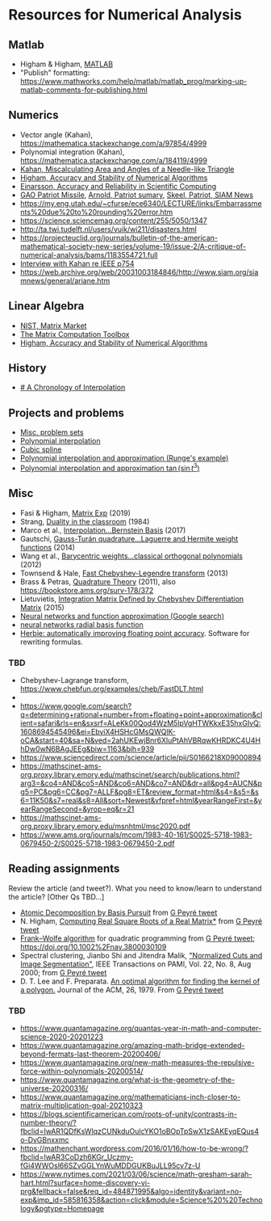   
# Resources for Numerical Analysis

## Matlab

- Higham & Higham, [MATLAB](https://epubs-siam-org.proxy.library.emory.edu/doi/book/10.1137/1.9781611974669)
- "Publish" formatting: https://www.mathworks.com/help/matlab/matlab_prog/marking-up-matlab-comments-for-publishing.html

## Numerics

- Vector angle (Kahan), https://mathematica.stackexchange.com/a/97854/4999
- Polynomial integration (Kahan), https://mathematica.stackexchange.com/a/184119/4999
- [Kahan, Miscalculating Area and Angles of a Needle-like Triangle](https://people.eecs.berkeley.edu/~wkahan/Triangle.pdf)
- [Higham, Accuracy and Stability of Numerical Algorithms](https://epubs-siam-org.proxy.library.emory.edu/doi/book/10.1137/1.9780898718027)
- [Einarsson, Accuracy and Reliability in Scientific Computing](https://epubs-siam-org.proxy.library.emory.edu/doi/book/10.1137/1.9780898718157)
- [GAO Patriot Missile](https://www.gao.gov/assets/imtec-92-26.pdf), [Arnold, Patriot sumary](http://www-users.math.umn.edu/~arnold//disasters/patriot.html), [Skeel, Patriot, SIAM News](http://www-users.math.umn.edu/~arnold//disasters/Patriot-dharan-skeel-siam.pdf)
- https://my.eng.utah.edu/~cfurse/ece6340/LECTURE/links/Embarrassments%20due%20to%20rounding%20error.htm
- https://science.sciencemag.org/content/255/5050/1347
- http://ta.twi.tudelft.nl/users/vuik/wi211/disasters.html
- https://projecteuclid.org/journals/bulletin-of-the-american-mathematical-society-new-series/volume-19/issue-2/A-critique-of-numerical-analysis/bams/1183554721.full
- [Interview with Kahan re IEEE p754](https://people.eecs.berkeley.edu/~wkahan/ieee754status/754story.html)
- https://web.archive.org/web/20031003184846/http://www.siam.org/siamnews/general/ariane.htm


## Linear Algebra

- [NIST, Matrix Market](https://math.nist.gov/MatrixMarket/)
- [The Matrix Computation Toolbox](http://www.ma.man.ac.uk/~higham/mctoolbox/)
- [Higham, Accuracy and Stability of Numerical Algorithms](https://epubs-siam-org.proxy.library.emory.edu/doi/book/10.1137/1.9780898718027)

## History

- [# A Chronology of Interpolation](https://imagescience.org/meijering/research/chronology/)

## Projects and problems

- [Misc. problem sets](https://www2.math.ethz.ch/education/bachelor/lectures/hs2015/math/nummath_cse/problemsheets/ProblemSheets2015.pdf)
- [Polynomial interpolation](https://people.sc.fsu.edu/~jpeterson/ProjectIII.pdf)
- [Cubic spline](https://www.csun.edu/~ama5348/csun2007s/math481a/sp2.pdf)
- [Polynomial interpolation and approximation (Runge's example)](http://math.sjtu.edu.cn/faculty/xuzl/iam/project1.pdf)
- [Polynomial interpolation and approximation $\tan(\sin t^3)$](https://www.studocu.com/en-us/document/george-mason-university/numerical-analysis/assignments/project-7-using-polynomial-interpolation-to-approximate-a-transcendental-function/1186048/view)

## Misc

- Fasi & Higham, [Matrix Exp](https://epubs-siam-org.proxy.library.emory.edu/doi/pdf/10.1137/18M1228876) (2019)
- Strang, [Duality in the classroom](https://www-jstor-org.proxy.library.emory.edu/stable/pdf/2322961.pdf?refreqid=excelsior%3Abfbb88c1988fc1ddd72906056e61a287) (1984)
- Marco et al., [Interpolation...Bernstein Basis](https://link-springer-com.proxy.library.emory.edu/content/pdf/10.1007%2Fs11075-016-0215-7.pdf) (2017)
- Gautschi, [Gauss-Turán quadrature...Laguerre and Hermite weight functions](https://link-springer-com.proxy.library.emory.edu/content/pdf/10.1007%2Fs11075-013-9774-z.pdf) (2014)
- Wang et al., [Barycentric weights...classical orthogonal polynomials](https://arxiv.org/pdf/1202.0154.pdf) (2012)
- Townsend & Hale, [Fast Chebyshev-Legendre transform](http://www.chebfun.org/examples/cheb/FastChebyshevLegendreTransform.html) (2013)
- Brass & Petras, [Quadrature Theory](https://bookstore.ams.org/surv-178) (2011), also https://bookstore.ams.org/surv-178/372
- Lietuvietis, [Integration Matrix Defined by Chebyshev Differentiation Matrix](https://www.lu.lv/fileadmin/user_upload/lu_portal/projekti/mma2015/MMAtezes/Lietuvietis.pdf) (2015)
- [Neural networks and function approximation (Google search)](https://www.google.com/search?q=neural+networks+and+function+approximation+&oq=neural+networks+and+function+approximation)
- [neural networks radial basis function](https://www.google.com/search?q=neural+networks+radial+basis+function)
- [Herbie: automatically improving floating point accuracy](https://herbie.uwplse.org/). Software for rewriting formulas.

### TBD

 - Chebyshev-Lagrange transform, https://www.chebfun.org/examples/cheb/FastDLT.html
 - 
 - https://www.google.com/search?q=determining+rational+number+from+floating+point+approximation&client=safari&rls=en&sxsrf=ALeKk00Qod4WzM5lpVgHTWKkxE35hxGIvQ:1608694545496&ei=EbviX4HSHcGMsQWQlK-oCA&start=40&sa=N&ved=2ahUKEwjBnr6XluPtAhVBRqwKHRDKC4U4HhDw0wN6BAgJEEg&biw=1163&bih=939
 - https://www.sciencedirect.com/science/article/pii/S0166218X09000894
 - https://mathscinet-ams-org.proxy.library.emory.edu/mathscinet/search/publications.html?arg3=&co4=AND&co5=AND&co6=AND&co7=AND&dr=all&pg4=AUCN&pg5=PC&pg6=CC&pg7=ALLF&pg8=ET&review_format=html&s4=&s5=&s6=11K50&s7=real&s8=All&sort=Newest&vfpref=html&yearRangeFirst=&yearRangeSecond=&yrop=eq&r=21
 - https://mathscinet-ams-org.proxy.library.emory.edu/msnhtml/msc2020.pdf
 - https://www.ams.org/journals/mcom/1983-40-161/S0025-5718-1983-0679450-2/S0025-5718-1983-0679450-2.pdf


## Reading assignments

Review the article (and tweet?). What you need to know/learn to understand the article?  [Other Qs TBD...]

- [Atomic Decomposition by Basis Pursuit](https://epubs.siam.org/doi/abs/10.1137/S1064827596304010) from [G Peyré tweet](https://twitter.com/i/topics/tweet/1265508026573901824?cn=ZmxleGlibGVfcmVjcw%3D%3D&refsrc=email)
- N. Higham, [Computing Real Square Roots of a Real Matrix*](https://core.ac.uk/download/pdf/82307548.pdf) from [G Peyré tweet](https://twitter.com/gabrielpeyre/status/1264120729324400642?ref_src=twsrc%5Etfw)
- [Frank–Wolfe algorithm](https://onlinelibrary.wiley.com/doi/abs/10.1002/nav.3800030109) for quadratic programming from [G Peyré tweet](https://twitter.com/gabrielpeyre/status/1264058476927451137); https://doi.org/10.1002%2Fnav.3800030109
- Spectral clustering, Jianbo Shi and Jitendra Malik, ["Normalized Cuts and Image Segmentation"](http://www.cs.berkeley.edu/~malik/papers/SM-ncut.pdf), IEEE Transactions on PAMI, Vol. 22, No. 8, Aug 2000; from [G Peyré tweet](https://twitter.com/gabrielpeyre/status/1263333700248338432)
- D. T. Lee and F. Preparata. [An optimal algorithm for finding the kernel of a polygon.](https://dl.acm.org/doi/pdf/10.1145/322139.322142) Journal of the ACM, 26, 1979.  From [G Peyré tweet](https://twitter.com/gabrielpeyre/status/1262971312751833093)

### TBD

 - https://www.quantamagazine.org/quantas-year-in-math-and-computer-science-2020-20201223
 - https://www.quantamagazine.org/amazing-math-bridge-extended-beyond-fermats-last-theorem-20200406/
 - https://www.quantamagazine.org/new-math-measures-the-repulsive-force-within-polynomials-20200514/
 - https://www.quantamagazine.org/what-is-the-geometry-of-the-universe-20200316/
 - https://www.quantamagazine.org/mathematicians-inch-closer-to-matrix-multiplication-goal-20210323
 - https://blogs.scientificamerican.com/roots-of-unity/contrasts-in-number-theory/?fbclid=IwAR1QDfKsWlqzCUNkduOulcYKO1oBOpTpSwX1zSAKEyqEQus4o-DvGBnxxmc
 - https://mathenchant.wordpress.com/2016/01/16/how-to-be-wrong/?fbclid=IwAR3CoDzh6KGr_Uczmy-fGi4WWOsl66SZvGGLYnWuMDDGUKBuJLL95cv7z-U
 - https://www.nytimes.com/2021/03/06/science/math-gresham-sarah-hart.html?surface=home-discovery-vi-prg&fellback=false&req_id=484871995&algo=identity&variant=no-exp&imp_id=585816358&action=click&module=Science%20%20Technology&pgtype=Homepage



